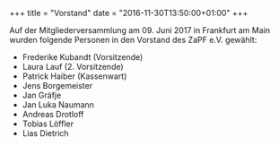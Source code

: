 +++
title = "Vorstand"
date = "2016-11-30T13:50:00+01:00"
+++


Auf der Mitgliederversammlung am 09. Juni 2017 in Frankfurt am Main wurden folgende Personen in den Vorstand des ZaPF e.V. gewählt:

* Frederike Kubandt (Vorsitzende)
* Laura Lauf (2. Vorsitzende)
* Patrick Haiber (Kassenwart)
* Jens Borgemeister
* Jan Gräfje
* Jan Luka Naumann
* Andreas Drotloff
* Tobias Löffler
* Lias Dietrich
